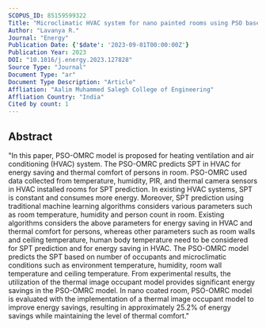 ```yaml
---
SCOPUS_ID: 85159599322
Title: "Microclimatic HVAC system for nano painted rooms using PSO based occupancy regression controller"
Author: "Lavanya R."
Journal: "Energy"
Publication Date: {'$date': '2023-09-01T00:00:00Z'}
Publication Year: 2023
DOI: "10.1016/j.energy.2023.127828"
Source Type: "Journal"
Document Type: "ar"
Document Type Description: "Article"
Affliation: "Aalim Muhammed Salegh College of Engineering"
Affliation Country: "India"
Cited by count: 1
---
```


## Abstract
"In this paper, PSO-OMRC model is proposed for heating ventilation and air conditioning (HVAC) system. The PSO-OMRC predicts SPT in HVAC for energy saving and thermal comfort of persons in room. PSO-OMRC used data collected from temperature, humidity, PIR, and thermal camera sensors in HVAC installed rooms for SPT prediction. In existing HVAC systems, SPT is constant and consumes more energy. Moreover, SPT prediction using traditional machine learning algorithms considers various parameters such as room temperature, humidity and person count in room. Existing algorithms considers the above parameters for energy saving in HVAC and thermal comfort for persons, whereas other parameters such as room walls and ceiling temperature, human body temperature need to be considered for SPT prediction and for energy saving in HVAC. The PSO-OMRC model predicts the SPT based on number of occupants and microclimatic conditions such as environment temperature, humidity, room wall temperature and ceiling temperature. From experimental results, the utilization of the thermal image occupant model provides significant energy savings in the PSO-OMRC model. In nano coated room, PSO-OMRC model is evaluated with the implementation of a thermal image occupant model to improve energy savings, resulting in approximately 25.2% of energy savings while maintaining the level of thermal comfort."
